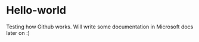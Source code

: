 # Hello-world
Testing how Github works. Will write some documentation in Microsoft docs later on :)
